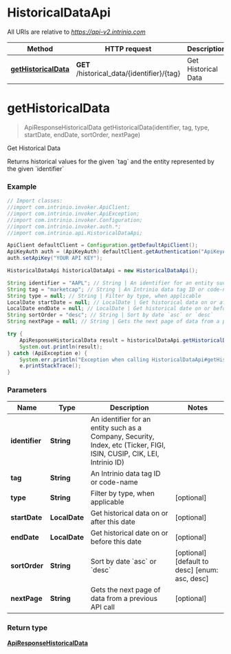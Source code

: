 # HistoricalDataApi

All URIs are relative to *https://api-v2.intrinio.com*

Method | HTTP request | Description
------------- | ------------- | -------------
[**getHistoricalData**](HistoricalDataApi.md#getHistoricalData) | **GET** /historical_data/{identifier}/{tag} | Get Historical Data


<a name="getHistoricalData"></a>
# **getHistoricalData**
> ApiResponseHistoricalData getHistoricalData(identifier, tag, type, startDate, endDate, sortOrder, nextPage)

Get Historical Data

Returns historical values for the given &#x60;tag&#x60; and the entity represented by the given &#x60;identifier&#x60;

### Example
```java
// Import classes:
//import com.intrinio.invoker.ApiClient;
//import com.intrinio.invoker.ApiException;
//import com.intrinio.invoker.Configuration;
//import com.intrinio.invoker.auth.*;
//import com.intrinio.api.HistoricalDataApi;

ApiClient defaultClient = Configuration.getDefaultApiClient();
ApiKeyAuth auth = (ApiKeyAuth) defaultClient.getAuthentication("ApiKeyAuth");
auth.setApiKey("YOUR API KEY");

HistoricalDataApi historicalDataApi = new HistoricalDataApi();

String identifier = "AAPL"; // String | An identifier for an entity such as a Company, Security, Index, etc (Ticker, FIGI, ISIN, CUSIP, CIK, LEI, Intrinio ID)
String tag = "marketcap"; // String | An Intrinio data tag ID or code-name
String type = null; // String | Filter by type, when applicable
LocalDate startDate = null; // LocalDate | Get historical data on or after this date
LocalDate endDate = null; // LocalDate | Get historical date on or before this date
String sortOrder = "desc"; // String | Sort by date `asc` or `desc`
String nextPage = null; // String | Gets the next page of data from a previous API call

try {
    ApiResponseHistoricalData result = historicalDataApi.getHistoricalData(identifier, tag, type, startDate, endDate, sortOrder, nextPage);
    System.out.println(result);
} catch (ApiException e) {
    System.err.println("Exception when calling HistoricalDataApi#getHistoricalData");
    e.printStackTrace();
}
```

### Parameters

Name | Type | Description  | Notes
------------- | ------------- | ------------- | -------------
 **identifier** | **String**| An identifier for an entity such as a Company, Security, Index, etc (Ticker, FIGI, ISIN, CUSIP, CIK, LEI, Intrinio ID) |
 **tag** | **String**| An Intrinio data tag ID or code-name |
 **type** | **String**| Filter by type, when applicable | [optional]
 **startDate** | **LocalDate**| Get historical data on or after this date | [optional]
 **endDate** | **LocalDate**| Get historical date on or before this date | [optional]
 **sortOrder** | **String**| Sort by date &#x60;asc&#x60; or &#x60;desc&#x60; | [optional] [default to desc] [enum: asc, desc]
 **nextPage** | **String**| Gets the next page of data from a previous API call | [optional]

### Return type

[**ApiResponseHistoricalData**](ApiResponseHistoricalData.md)

